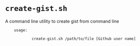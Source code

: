 # `create-gist.sh` 

A command line utility to create gist from command line


        usage: 

                create-gist.sh /path/to/file [Github user name]


